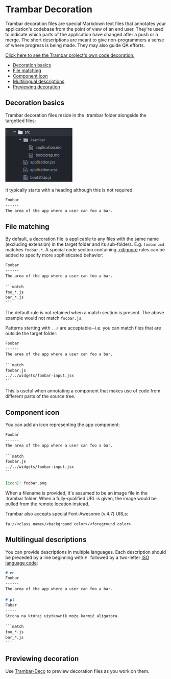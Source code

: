 Trambar Decoration
==================

Trambar decoration files are special Markdown text files that annotates your application's codebase from the point of view of an end user. They're used to indicate which parts of the application have changed after a push or a merge. The short descriptions are meant to give non-programmers a sense of where progress is being made. They may also guide QA efforts.

[Click here to see the Trambar project's own code decoration.](https://trambar.io/deco-demo/)

* [Decoration basics](#decoration-basics)
* [File matching](#file-matching)
* [Component icon](#component-icon)
* [Multilingual descriptions](#multilingual-descriptions)
* [Previewing decoration](#previewing-decoration)

## Decoration basics

Trambar decoration files reside in the .trambar folder alongside the targetted files:

![.trambar folder](img/trambar-folder.png)

It typically starts with a heading although this is not required.

```markdown
Foobar
------
The area of the app where a user can foo a bar.
```

## File matching

By default, a decoration file is applicable to any files with the same name (excluding extension) in the target folder and its sub-folders. E.g. `foobar.md` matches `foobar.*`. A special code section containing [.gitignore](https://git-scm.com/docs/gitignore) rules can be added to specify more sophisticated behavior:

```markdown
Foobar
------
The area of the app where a user can foo a bar.

​```​match
foo_*.js
bar_*.js
​```​
```

The default rule is not retained when a match section is present. The above example would not match `foobar.js`.

Patterns starting with `../` are acceptable--i.e. you can match files that are outside the target folder:

```markdown
Foobar
------
The area of the app where a user can foo a bar.

​```​match
foobar.js
../../widgets/foobar-input.jsx
​```​
```

This is useful when annotating a component that makes use of code from different parts of the source tree.

## Component icon

You can add an icon representing the app component:

```markdown
Foobar
------
The area of the app where a user can foo a bar.

​```​match
foobar.js
../../widgets/foobar-input.jsx
​```​

[icon]: foobar.png
```

When a filename is provided, it's assumed to be an image file in the .trambar folder. When a fully-qualified URL is given, the image would be pulled from the remote location instead.

Trambar also accepts special Font-Awesome (v.4.7) URLs:

`fa://<class name>/<background color>/<foreground color>`

## Multilingual descriptions

You can provide descriptions in multiple languages. Each description should be preceded by a line beginning with `# ` followed by a two-letter [ISO language code](https://en.wikipedia.org/wiki/List_of_ISO_639-1_codes):

```markdown
# en
Foobar
------
The area of the app where a user can foo a bar.

# pl
Fubar
-----
Strona na której użytkownik może karmić aligatora.  

​```​match
foo_*.js
bar_*.js
​```​
```

## Previewing decoration

Use [Trambar-Deco](https://github.com/chung-leong/trambar-deco) to preview
decoration files as you work on them.
